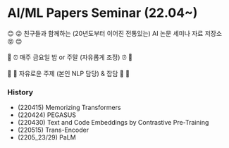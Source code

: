 # AI/ML Papers Seminar (22.04~)
:blush: :stuck_out_tongue_closed_eyes: 친구들과 함께하는 (20년도부터 이어진 전통있는) AI 논문 세미나 자료 저장소 :stuck_out_tongue_closed_eyes: :blush:<br/><br/>
:date: :alarm_clock: 매주 금요일 밤 or 주말 (자유롭게 조정) :alarm_clock: :date:<br/><br/>
:star2: :christmas_tree: 자유로운 주제 (본인 NLP 담당) & 잡담 :christmas_tree: :star2:
### History
* (220415) Memorizing Transformers
* (220424) PEGASUS
* (220430) Text and Code Embeddings by Contrastive Pre-Training
* (220515) Trans-Encoder
* (2205_23/29) PaLM

